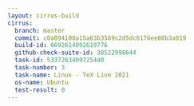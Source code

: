 ```yaml
---
layout: cirrus-build
cirrus:
  branch: master
  commit: c0a894100a15a63b3569c2d5dc6176ee60b3a819
  build-id: 6692614092619776
  github-check-suite-id: 38522998644
  task-id: 5337263409725440
  task-number: 3
  task-name: Linux - TeX Live 2021
  os-name: Ubuntu
  test-result: 0
---
```

